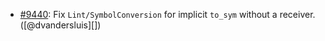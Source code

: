 * [#9440](https://github.com/rubocop-hq/rubocop/issues/9440): Fix `Lint/SymbolConversion` for implicit `to_sym` without a receiver. ([@dvandersluis][])
